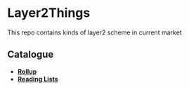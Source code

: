 # Layer2Things

This repo contains kinds of layer2 scheme in current market



## Catalogue

- [**Rollup**](https://github.com/Whisker17/Layer2Things/blob/main/rollup/README.md)
- [**Reading Lists**](https://github.com/Whisker17/Layer2Things/blob/main/rollup/README.md)